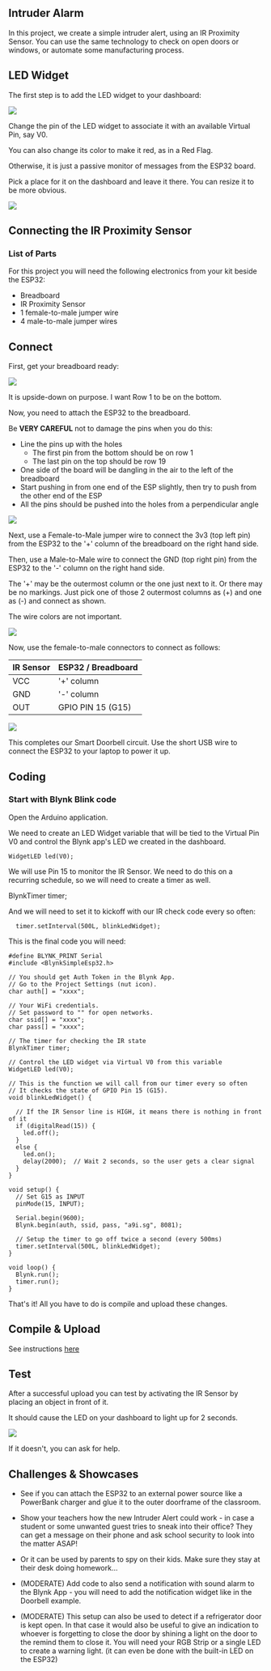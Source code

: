 Intruder Alarm
---

In this project, we create a simple intruder alert, using an IR Proximity Sensor.  You can use the same technology to check on open doors or windows, or automate some manufacturing process.

## LED Widget

The first step is to add the LED widget to your dashboard:

![](images/ledwidget.jpg)

Change the pin of the LED widget to associate it with an available Virtual Pin, say V0.

You can also change its color to make it red, as in a Red Flag.

Otherwise, it is just a passive monitor of messages from the ESP32 board.

Pick a place for it on the dashboard and leave it there.
You can resize it to be more obvious.

![](images/led.jpg)

## Connecting the IR Proximity Sensor

### List of Parts

For this project you will need the following electronics from your kit beside the ESP32:

- Breadboard
- IR Proximity Sensor
- 1 female-to-male jumper wire
- 4 male-to-male jumper wires

## Connect

First, get your breadboard ready:

![](images/esp32withir1.png)

It is upside-down on purpose.  I want Row 1 to be on the bottom.

Now, you need to attach the ESP32 to the breadboard.

Be **VERY CAREFUL** not to damage the pins when you do this:

- Line the pins up with the holes
  - The first pin from the bottom should be on row 1
  - The last pin on the top should be row 19
- One side of the board will be dangling in the air to the left of the breadboard
- Start pushing in from one end of the ESP slightly, then try to push from the other end of the ESP
- All the pins should be pushed into the holes from a perpendicular angle

![](images/esp32withir2.png)

Next, use a Female-to-Male jumper wire to connect the 3v3 (top left pin) from the ESP32 to the '+' column of the breadboard on the right hand side.

Then, use a Male-to-Male wire to connect the GND (top right pin) from the ESP32 to the '-' column on the right hand side.

The '+' may be the outermost column or the one just next to it.  Or there may be no markings.  Just pick one of those 2 outermost columns as (+) and one as (-) and connect as shown.

The wire colors are not important.

![](images/esp32withir3.png)

Now, use the female-to-male connectors to connect as follows:

| IR Sensor | ESP32 / Breadboard
|----       | ----
| VCC       | '+' column
| GND       | '-' column  
| OUT       | GPIO PIN 15 (G15)

![](images/esp32withir4.png)

This completes our Smart Doorbell circuit.
Use the short USB wire to connect the ESP32 to your laptop to power it up.

## Coding

### Start with Blynk Blink code

Open the Arduino application.

We need to create an LED Widget variable that will be tied to the Virtual Pin V0 and control the Blynk app's LED we created in the dashboard.

    WidgetLED led(V0);

We will use Pin 15 to monitor the IR Sensor.
We need to do this on a recurring schedule, so we will need to create a timer as well.

BlynkTimer timer;

And we will need to set it to kickoff with our IR check code every so often:

      timer.setInterval(500L, blinkLedWidget);

This is the final code you will need:

```
#define BLYNK_PRINT Serial
#include <BlynkSimpleEsp32.h>

// You should get Auth Token in the Blynk App.
// Go to the Project Settings (nut icon).
char auth[] = "xxxx";

// Your WiFi credentials.
// Set password to "" for open networks.
char ssid[] = "xxxx";
char pass[] = "xxxx";

// The timer for checking the IR state
BlynkTimer timer;

// Control the LED widget via Virtual V0 from this variable
WidgetLED led(V0);

// This is the function we will call from our timer every so often
// It checks the state of GPIO Pin 15 (G15).
void blinkLedWidget() {

  // If the IR Sensor line is HIGH, it means there is nothing in front of it
  if (digitalRead(15)) {
    led.off();
  }
  else {
    led.on();
    delay(2000);  // Wait 2 seconds, so the user gets a clear signal
  }
}

void setup() { 
  // Set G15 as INPUT
  pinMode(15, INPUT);

  Serial.begin(9600);
  Blynk.begin(auth, ssid, pass, "a9i.sg", 8081);

  // Setup the timer to go off twice a second (every 500ms) 
  timer.setInterval(500L, blinkLedWidget);
}

void loop() {
  Blynk.run();
  timer.run();
}
```

That's it!  All you have to do is compile and upload these changes.

## Compile & Upload

See instructions <a href="../20-Getting-Real/15-Compile-and-Upload.html" target="_blank">here</a>

## Test

After a successful upload you can test by activating the IR Sensor by placing an object in front of it.

It should cause the LED on your dashboard to light up for 2 seconds.

![](images/testir.png)

If it doesn't, you can ask for help.

## Challenges & Showcases

- See if you can attach the ESP32 to an external power source like a PowerBank charger and glue it to the outer doorframe of the classroom.  

- Show your teachers how the new Intruder Alert could work - in case a student or some unwanted guest tries to sneak into their office?  They can get a message on their phone and ask school security to look into the matter ASAP!

- Or it can be used by parents to spy on their kids.   Make sure they stay at their desk doing homework...


- (MODERATE) Add code to also send a notification with sound alarm to the Blynk App - you will need to add the notification widget like in the Doorbell example.  

- (MODERATE) This setup can also be used to detect if a refrigerator door is kept open.  In that case it would also be useful to give an indication to whoever is forgetting to close the door by shining a light on the door to the remind them to close it.  You will need your RGB Strip or a single LED to create a warning light.  (it can even be done with the built-in LED on the ESP32)